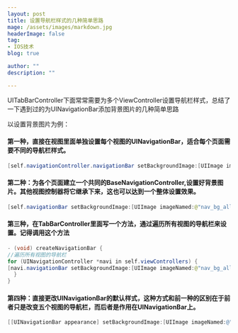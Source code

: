 ```yaml
---
layout: post
title: 设置导航栏样式的几种简单思路
mage: /assets/images/markdown.jpg
headerImage: false
tag:
- IOS技术
blog: true

author: ""
description: ""

---
```


UITabBarController下面常常需要为多个ViewController设置导航栏样式，总结了一下遇到过的为UINavigationBar添加背景图片的几种简单思路

以设置背景图片为例：

#### 第一种，直接在视图里面单独设置每个视图的UINavigationBar，适合每个页面需要不同的导航栏样式。
```java
[self.navigationController.navigationBar setBackgroundImage:[UIImage imageNamed:@"nav_bg_all-64"] forBarMetrics:UIBarMetricsDefault];
```
#### 第二种：为各个页面建立一个共同的BaseNavigationController,设置好背景图片。其他视图控制器将它继承下来，这也可以达到一个整体设置效果。

```java
[self.navigationBar setBackgroundImage:[UIImage imageNamed:@"nav_bg_all-64"] forBarMetrics:UIBarMetricsDefault];
```

#### 第三种，在TabBarController里面写一个方法，通过遍历所有视图的导航栏来设置。记得调用这个方法

```java
- (void) createNavigationBar {
//遍历所有视图的导航栏
for (UINavigationController *navi in self.viewControllers) {
[navi.navigationBar setBackgroundImage:[UIImage imageNamed:@"nav_bg_all-64"]             forBarMetrics:UIBarMetricsDefault];
  }
}
```
#### 第四种：直接更改UINavigationBar的默认样式，这种方式和前一种的区别在于前者只是改变五个视图的导航栏，而后者是作用在UINavigationBar上。

```objective-c
[[UINavigationBar appearance] setBackgroundImage:[UIImage imageNamed:@"nav_bg_all-64"] forBarMetrics:UIBarMetricsDefault];
```